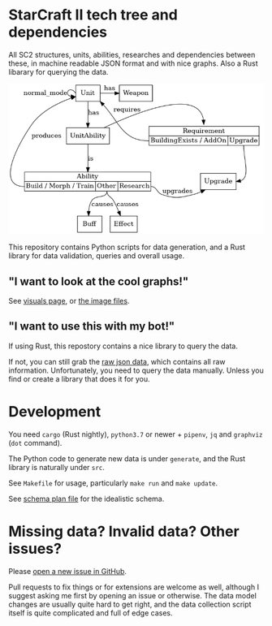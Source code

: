# StarCraft II tech tree and dependencies

All SC2 structures, units, abilities, researches and dependencies between these, in machine readable JSON format and with nice graphs.
Also a Rust libarary for querying the data.

![Schema Plan](./docs/images/SchemaPlan.png)

This repository contains Python scripts for data generation, and
a Rust library for data validation, queries and overall usage.

## "I want to look at the cool graphs!"

See [visuals page](./docs/Visuals.md), or [the image files](./docs/images).

## "I want to use this with my bot!"

If using Rust, this repostory contains a nice library to query the data.

If not, you can still grab the [raw json data](./data/data.json), which
contains all raw information. Unfortunately, you need to query the data
manually. Unless you find or create a library that does it for you.

# Development

You need `cargo` (Rust nightly), `python3.7` or newer + `pipenv`, `jq` and `graphviz` (`dot` command).


The Python code to generate new data is under `generate`, and
the Rust library is naturally under `src`.

See `Makefile` for usage, particularly `make run` and `make update`.

See [schema plan file](./docs/SchemaPlan.txt) for the idealistic schema.


# Missing data? Invalid data? Other issues?

Please [open a new issue in GitHub](https://github.com/Dentosal/sc2-techtree/issues/new).

Pull requests to fix things or for extensions are welcome as well,
although I suggest asking me first by opening an issue or otherwise.
The data model changes are usually quite hard to get right, and the
data collection script itself is quite complicated and full of edge
cases.
